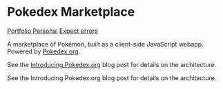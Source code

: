 # Pokedex Marketplace

[Portfolio Personal](https://img.shields.io/badge/Portfolio-personal-blue)
[Expect errors](https://img.shields.io/badge/Expect-errors-orange)

A marketplace of Pokémon, built as a client-side JavaScript webapp. Powered by [Pokedex.org](https://github.com/nolanlawson/pokedex.org).

See the [Introducing Pokedex.org](http://www.pocketjavascript.com/blog/2015/11/23/introducing-pokedex-org) blog post for details on the architecture.

See the Introducing Pokedex.org blog post for details on the architecture.
